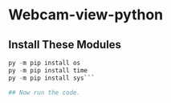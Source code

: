 # Webcam-view-python
## Install These Modules
```py -m pip install PyQt5
py -m pip install os
py -m pip install time
py -m pip install sys```

## Now run the code.

